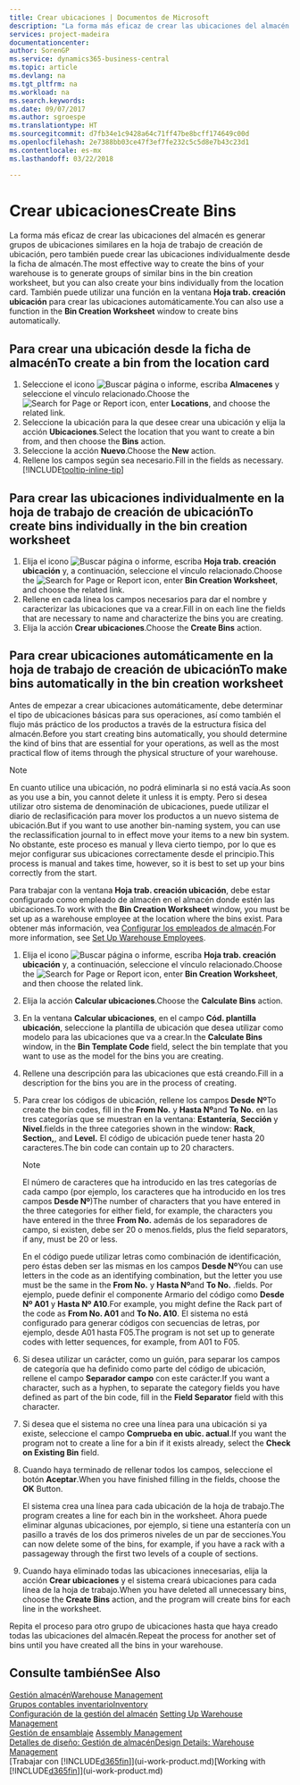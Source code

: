 ```yaml
---
title: Crear ubicaciones | Documentos de Microsoft
description: "La forma más eficaz de crear las ubicaciones del almacén es generar grupos de ubicaciones similares en la hoja de trabajo de creación de ubicación, pero también puede crear las ubicaciones individualmente."
services: project-madeira
documentationcenter: 
author: SorenGP
ms.service: dynamics365-business-central
ms.topic: article
ms.devlang: na
ms.tgt_pltfrm: na
ms.workload: na
ms.search.keywords: 
ms.date: 09/07/2017
ms.author: sgroespe
ms.translationtype: HT
ms.sourcegitcommit: d7fb34e1c9428a64c71ff47be8bcff174649c00d
ms.openlocfilehash: 2e7388bb03ce47f3ef7fe232c5c5d8e7b43c23d1
ms.contentlocale: es-mx
ms.lasthandoff: 03/22/2018

---
```

# <a name="create-bins"></a><span data-ttu-id="3d600-103">Crear ubicaciones</span><span class="sxs-lookup"><span data-stu-id="3d600-103">Create Bins</span></span>
<span data-ttu-id="3d600-104">La forma más eficaz de crear las ubicaciones del almacén es generar grupos de ubicaciones similares en la hoja de trabajo de creación de ubicación, pero también puede crear las ubicaciones individualmente desde la ficha de almacén.</span><span class="sxs-lookup"><span data-stu-id="3d600-104">The most effective way to create the bins of your warehouse is to generate groups of similar bins in the bin creation worksheet, but you can also create your bins individually from the location card.</span></span> <span data-ttu-id="3d600-105">También puede utilizar una función en la ventana **Hoja trab. creación ubicación** para crear las ubicaciones automáticamente.</span><span class="sxs-lookup"><span data-stu-id="3d600-105">You can also use a function in the **Bin Creation Worksheet** window to create bins automatically.</span></span>  

## <a name="to-create-a-bin-from-the-location-card"></a><span data-ttu-id="3d600-106">Para crear una ubicación desde la ficha de almacén</span><span class="sxs-lookup"><span data-stu-id="3d600-106">To create a bin from the location card</span></span>  
1.  <span data-ttu-id="3d600-107">Seleccione el icono ![Buscar página o informe](media/ui-search/search_small.png "icono Buscar página o informe"), escriba **Almacenes** y seleccione el vínculo relacionado.</span><span class="sxs-lookup"><span data-stu-id="3d600-107">Choose the ![Search for Page or Report](media/ui-search/search_small.png "Search for Page or Report icon") icon, enter **Locations**, and choose the related link.</span></span>  
2.  <span data-ttu-id="3d600-108">Seleccione la ubicación para la que desee crear una ubicación y elija la acción **Ubicaciones**.</span><span class="sxs-lookup"><span data-stu-id="3d600-108">Select the location that you want to create a bin from, and then choose the **Bins** action.</span></span>  
3. <span data-ttu-id="3d600-109">Seleccione la acción **Nuevo**.</span><span class="sxs-lookup"><span data-stu-id="3d600-109">Choose the **New** action.</span></span>
4. <span data-ttu-id="3d600-110">Rellene los campos según sea necesario.</span><span class="sxs-lookup"><span data-stu-id="3d600-110">Fill in the fields as necessary.</span></span> [!INCLUDE[tooltip-inline-tip](includes/tooltip-inline-tip_md.md)]  

## <a name="to-create-bins-individually-in-the-bin-creation-worksheet"></a><span data-ttu-id="3d600-111">Para crear las ubicaciones individualmente en la hoja de trabajo de creación de ubicación</span><span class="sxs-lookup"><span data-stu-id="3d600-111">To create bins individually in the bin creation worksheet</span></span>  
1.  <span data-ttu-id="3d600-112">Elija el icono ![Buscar página o informe](media/ui-search/search_small.png "icono Buscar página o informe"), escriba **Hoja trab. creación ubicación** y, a continuación, seleccione el vínculo relacionado.</span><span class="sxs-lookup"><span data-stu-id="3d600-112">Choose the ![Search for Page or Report](media/ui-search/search_small.png "Search for Page or Report icon") icon, enter **Bin Creation Worksheet**, and choose the related link.</span></span>  
2.  <span data-ttu-id="3d600-113">Rellene en cada línea los campos necesarios para dar el nombre y caracterizar las ubicaciones que va a crear.</span><span class="sxs-lookup"><span data-stu-id="3d600-113">Fill in on each line the fields that are necessary to name and characterize the bins you are creating.</span></span>  
3.  <span data-ttu-id="3d600-114">Elija la acción **Crear ubicaciones**.</span><span class="sxs-lookup"><span data-stu-id="3d600-114">Choose the **Create Bins** action.</span></span>  

## <a name="to-make-bins-automatically-in-the-bin-creation-worksheet"></a><span data-ttu-id="3d600-115">Para crear ubicaciones automáticamente en la hoja de trabajo de creación de ubicación</span><span class="sxs-lookup"><span data-stu-id="3d600-115">To make bins automatically in the bin creation worksheet</span></span>  
<span data-ttu-id="3d600-116">Antes de empezar a crear ubicaciones automáticamente, debe determinar el tipo de ubicaciones básicas para sus operaciones, así como también el flujo más práctico de los productos a través de la estructura física del almacén.</span><span class="sxs-lookup"><span data-stu-id="3d600-116">Before you start creating bins automatically, you should determine the kind of bins that are essential for your operations, as well as the most practical flow of items through the physical structure of your warehouse.</span></span>  

> [!NOTE]  
>  <span data-ttu-id="3d600-117">En cuanto utilice una ubicación, no podrá eliminarla si no está vacía.</span><span class="sxs-lookup"><span data-stu-id="3d600-117">As soon as you use a bin, you cannot delete it unless it is empty.</span></span> <span data-ttu-id="3d600-118">Pero si desea utilizar otro sistema de denominación de ubicaciones, puede utilizar el diario de reclasificación para mover los productos a un nuevo sistema de ubicación.</span><span class="sxs-lookup"><span data-stu-id="3d600-118">But if you want to use another bin-naming system, you can use the reclassification journal to in effect move your items to a new bin system.</span></span> <span data-ttu-id="3d600-119">No obstante, este proceso es manual y lleva cierto tiempo, por lo que es mejor configurar sus ubicaciones correctamente desde el principio.</span><span class="sxs-lookup"><span data-stu-id="3d600-119">This process is manual and takes time, however, so it is best to set up your bins correctly from the start.</span></span>  

<span data-ttu-id="3d600-120">Para trabajar con la ventana **Hoja trab. creación ubicación**, debe estar configurado como empleado de almacén en el almacén donde estén las ubicaciones.</span><span class="sxs-lookup"><span data-stu-id="3d600-120">To work with the **Bin Creation Worksheet** window, you must be set up as a warehouse employee at the location where the bins exist.</span></span> <span data-ttu-id="3d600-121">Para obtener más información, vea [Configurar los empleados de almacén](warehouse-how-to-set-up-warehouse-employees.md).</span><span class="sxs-lookup"><span data-stu-id="3d600-121">For more information, see [Set Up Warehouse Employees](warehouse-how-to-set-up-warehouse-employees.md).</span></span>    

1.  <span data-ttu-id="3d600-122">Elija el icono ![Buscar página o informe](media/ui-search/search_small.png "icono Buscar página o informe"), escriba **Hoja trab. creación ubicación** y, a continuación, seleccione el vínculo relacionado.</span><span class="sxs-lookup"><span data-stu-id="3d600-122">Choose the ![Search for Page or Report](media/ui-search/search_small.png "Search for Page or Report icon") icon, enter **Bin Creation Worksheet**, and then choose the related link.</span></span>  
2.  <span data-ttu-id="3d600-123">Elija la acción **Calcular ubicaciones**.</span><span class="sxs-lookup"><span data-stu-id="3d600-123">Choose the **Calculate Bins** action.</span></span>
3. <span data-ttu-id="3d600-124">En la ventana **Calcular ubicaciones**, en el campo **Cód. plantilla ubicación**, seleccione la plantilla de ubicación que desea utilizar como modelo para las ubicaciones que va a crear.</span><span class="sxs-lookup"><span data-stu-id="3d600-124">In the **Calculate Bins** window, in the **Bin Template Code** field, select the bin template that you want to use as the model for the bins you are creating.</span></span>
4.  <span data-ttu-id="3d600-125">Rellene una descripción para las ubicaciones que está creando.</span><span class="sxs-lookup"><span data-stu-id="3d600-125">Fill in a description for the bins you are in the process of creating.</span></span>  
5.  <span data-ttu-id="3d600-126">Para crear los códigos de ubicación, rellene los campos **Desde Nº**</span><span class="sxs-lookup"><span data-stu-id="3d600-126">To create the bin codes, fill in the **From No.**</span></span> <span data-ttu-id="3d600-127">y **Hasta Nº**</span><span class="sxs-lookup"><span data-stu-id="3d600-127">and **To No.**</span></span> <span data-ttu-id="3d600-128">en las tres categorías que se muestran en la ventana: **Estantería**, **Sección** y **Nivel**.</span><span class="sxs-lookup"><span data-stu-id="3d600-128">fields in the three categories shown in the window: **Rack**, **Section,**, and **Level.**</span></span> <span data-ttu-id="3d600-129">El código de ubicación puede tener hasta 20 caracteres.</span><span class="sxs-lookup"><span data-stu-id="3d600-129">The bin code can contain up to 20 characters.</span></span>  

    > [!NOTE]  
    >  <span data-ttu-id="3d600-130">El número de caracteres que ha introducido en las tres categorías de cada campo (por ejemplo, los caracteres que ha introducido en los tres campos **Desde Nº**)</span><span class="sxs-lookup"><span data-stu-id="3d600-130">The number of characters that you have entered in the three categories for either field, for example, the characters you have entered in the three **From No.**</span></span> <span data-ttu-id="3d600-131">además de los separadores de campo, si existen, debe ser 20 o menos.</span><span class="sxs-lookup"><span data-stu-id="3d600-131">fields, plus the field separators, if any, must be 20 or less.</span></span>  

     <span data-ttu-id="3d600-132">En el código puede utilizar letras como combinación de identificación, pero éstas deben ser las mismas en los campos **Desde Nº**</span><span class="sxs-lookup"><span data-stu-id="3d600-132">You can use letters in the code as an identifying combination, but the letter you use must be the same in the **From No.**</span></span> <span data-ttu-id="3d600-133">y **Hasta Nº**</span><span class="sxs-lookup"><span data-stu-id="3d600-133">and **To No.**</span></span> <span data-ttu-id="3d600-134">.</span><span class="sxs-lookup"><span data-stu-id="3d600-134">fields.</span></span> <span data-ttu-id="3d600-135">Por ejemplo, puede definir el componente Armario del código como **Desde Nº A01** y **Hasta Nº A10**.</span><span class="sxs-lookup"><span data-stu-id="3d600-135">For example, you might define the Rack part of the code as **From No. A01** and **To No. A10**.</span></span> <span data-ttu-id="3d600-136">El sistema no está configurado para generar códigos con secuencias de letras, por ejemplo, desde A01 hasta F05.</span><span class="sxs-lookup"><span data-stu-id="3d600-136">The program is not set up to generate codes with letter sequences, for example, from A01 to F05.</span></span>  

6.  <span data-ttu-id="3d600-137">Si desea utilizar un carácter, como un guión, para separar los campos de categoría que ha definido como parte del código de ubicación, rellene el campo **Separador campo** con este carácter.</span><span class="sxs-lookup"><span data-stu-id="3d600-137">If you want a character, such as a hyphen, to separate the category fields you have defined as part of the bin code, fill in the **Field Separator** field with this character.</span></span>  
7.  <span data-ttu-id="3d600-138">Si desea que el sistema no cree una línea para una ubicación si ya existe, seleccione el campo **Comprueba en ubic. actual**.</span><span class="sxs-lookup"><span data-stu-id="3d600-138">If you want the program not to create a line for a bin if it exists already, select the **Check on Existing Bin** field.</span></span>  
8. <span data-ttu-id="3d600-139">Cuando haya terminado de rellenar todos los campos, seleccione el botón **Aceptar**.</span><span class="sxs-lookup"><span data-stu-id="3d600-139">When you have finished filling in the fields, choose the **OK** Button.</span></span>

    <span data-ttu-id="3d600-140">El sistema crea una línea para cada ubicación de la hoja de trabajo.</span><span class="sxs-lookup"><span data-stu-id="3d600-140">The program creates a line for each bin in the worksheet.</span></span> <span data-ttu-id="3d600-141">Ahora puede eliminar algunas ubicaciones, por ejemplo, si tiene una estantería con un pasillo a través de los dos primeros niveles de un par de secciones.</span><span class="sxs-lookup"><span data-stu-id="3d600-141">You can now delete some of the bins, for example, if you have a rack with a passageway through the first two levels of a couple of sections.</span></span>  

9. <span data-ttu-id="3d600-142">Cuando haya eliminado todas las ubicaciones innecesarias, elija la acción **Crear ubicaciones** y el sistema creará ubicaciones para cada línea de la hoja de trabajo.</span><span class="sxs-lookup"><span data-stu-id="3d600-142">When you have deleted all unnecessary bins, choose the **Create Bins** action, and the program will create bins for each line in the worksheet.</span></span>  

<span data-ttu-id="3d600-143">Repita el proceso para otro grupo de ubicaciones hasta que haya creado todas las ubicaciones del almacén.</span><span class="sxs-lookup"><span data-stu-id="3d600-143">Repeat the process for another set of bins until you have created all the bins in your warehouse.</span></span>  

## <a name="see-also"></a><span data-ttu-id="3d600-144">Consulte también</span><span class="sxs-lookup"><span data-stu-id="3d600-144">See Also</span></span>  
[<span data-ttu-id="3d600-145">Gestión almacén</span><span class="sxs-lookup"><span data-stu-id="3d600-145">Warehouse Management</span></span>](warehouse-manage-warehouse.md)  
[<span data-ttu-id="3d600-146">Grupos contables inventario</span><span class="sxs-lookup"><span data-stu-id="3d600-146">Inventory</span></span>](inventory-manage-inventory.md)  
<span data-ttu-id="3d600-147">[Configuración de la gestión del almacén](warehouse-setup-warehouse.md)   </span><span class="sxs-lookup"><span data-stu-id="3d600-147">[Setting Up Warehouse Management](warehouse-setup-warehouse.md)   </span></span>  
<span data-ttu-id="3d600-148">[Gestión de ensamblaje](assembly-assemble-items.md)  </span><span class="sxs-lookup"><span data-stu-id="3d600-148">[Assembly Management](assembly-assemble-items.md)  </span></span>  
[<span data-ttu-id="3d600-149">Detalles de diseño: Gestión de almacén</span><span class="sxs-lookup"><span data-stu-id="3d600-149">Design Details: Warehouse Management</span></span>](design-details-warehouse-management.md)  
<span data-ttu-id="3d600-150">[Trabajar con [!INCLUDE[d365fin](includes/d365fin_md.md)]](ui-work-product.md)</span><span class="sxs-lookup"><span data-stu-id="3d600-150">[Working with [!INCLUDE[d365fin](includes/d365fin_md.md)]](ui-work-product.md)</span></span>

